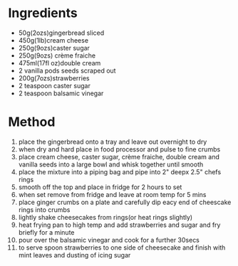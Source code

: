 # Ingredients

-   50g(2ozs)gingerbread sliced
-   450g(1lb)cream cheese
-   250g(9ozs)caster sugar
-   250g(9ozs) crème fraiche
-   475ml(17fl oz)double cream
-   2 vanilla pods seeds scraped out
-   200g(7ozs)strawberries
-   2 teaspoon caster sugar
-   2 teaspoon balsamic vinegar

# Method

1.  place the gingerbread onto a tray and leave out overnight to dry
2.  when dry and hard place in food processor and pulse to fine crumbs
3.  place cream cheese, caster sugar, crème fraiche, double cream and vanilla seeds into a large bowl and whisk together until smooth
4.  place the mixture into a piping bag and pipe into 2" deepx 2.5" chefs rings
5.  smooth off the top and place in fridge for 2 hours to set
6.  when set remove from fridge and leave at room temp for 5 mins
7.  place ginger crumbs on a plate and carefully dip eacy end of cheescake rings into crumbs
8.  lightly shake cheesecakes from rings(or heat rings slightly)
9.  heat frying pan to high temp and add strawberries and sugar and fry briefly for a minute
10. pour over the balsamic vinegar and cook for a further 30secs
11. to serve spoon strawberries to one side of cheesecake and finish with mint leaves and dusting of icing sugar

